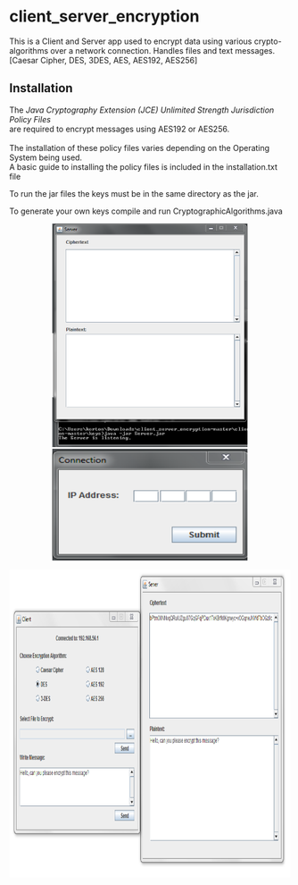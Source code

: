 # client_server_encryption
<p>This is a Client and Server app used to encrypt data using various crypto-algorithms
over a network connection. Handles files and text messages.
[Caesar Cipher, DES, 3DES, AES, AES192, AES256]</p>

## Installation 
<p>The <i>Java Cryptography Extension (JCE) Unlimited Strength Jurisdiction Policy Files</i><br>
   are required to encrypt messages using AES192 or AES256.<br><br>
   The installation of these policy files varies depending on the Operating System being used.<br> 
   A basic guide to installing the policy files is included in the installation.txt file</p>

<p>To run the jar files the keys must be in the same directory as the jar.</p>
<p>To generate your own keys compile and run CryptographicAlgorithms.java</p>

<p align="center">
   <img src="/img/server_listen.PNG" width="350px" height="400px"/> <img src="/img/enter_ip.PNG" width="350px" height="200px"/>
</p>
<p align="center">
  <img src="/img/encrypt_send.PNG" width="720" height="550"/>
</p>

